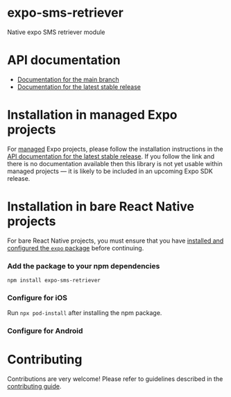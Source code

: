 # expo-sms-retriever

Native expo SMS retriever module

# API documentation

- [Documentation for the main branch](https://github.com/expo/expo/blob/main/docs/pages/versions/unversioned/sdk/sms-retriever.md)
- [Documentation for the latest stable release](https://docs.expo.dev/versions/latest/sdk/sms-retriever/)

# Installation in managed Expo projects

For [managed](https://docs.expo.dev/archive/managed-vs-bare/) Expo projects, please follow the installation instructions in the [API documentation for the latest stable release](#api-documentation). If you follow the link and there is no documentation available then this library is not yet usable within managed projects &mdash; it is likely to be included in an upcoming Expo SDK release.

# Installation in bare React Native projects

For bare React Native projects, you must ensure that you have [installed and configured the `expo` package](https://docs.expo.dev/bare/installing-expo-modules/) before continuing.

### Add the package to your npm dependencies

```
npm install expo-sms-retriever
```

### Configure for iOS

Run `npx pod-install` after installing the npm package.


### Configure for Android



# Contributing

Contributions are very welcome! Please refer to guidelines described in the [contributing guide]( https://github.com/expo/expo#contributing).

